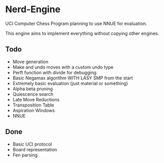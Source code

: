 # Nerd-Engine
UCI Computer Chess Program planning to use NNUE for evaluation.

This engine aims to implement everything without copying other engines.

## Todo
- Move generation
- Make and undo moves with a custom undo type
- Perft function with divide for debugging
- Basic Negamax algorithm WITH LASY SMP from the start
- Extremely basic evaluation (just material or something)
- Alpha beta pruning
- Quiescence search
- Late Move Reductions
- Transposition Table
- Aspiration Windows
- NNUE

## Done
- Basic UCI protocol
- Board representation
- Fen parsing
